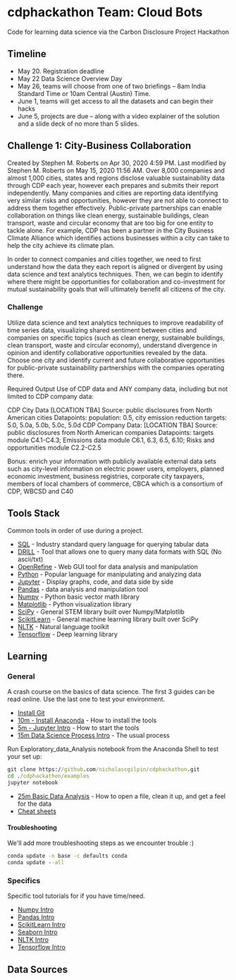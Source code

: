 # cdphackathon Team: Cloud Bots
Code for learning data science via the Carbon Disclosure Project Hackathon

## Timeline
-	May 20. Registration deadline
- May 22  Data Science Overview Day
-	May 26, teams will choose from one of two briefings – 8am India Standard Time or 10am Central (Austin) Time.
-	June 1, teams will get access to all the datasets and can begin their hacks
-	June 5, projects are due – along with a video explainer of the solution and a slide deck of no more than 5 slides.

## Challenge 1: City-Business Collaboration
Created by Stephen M. Roberts on Apr 30, 2020 4:59 PM. Last modified by Stephen M. Roberts on May 15, 2020 11:56 AM.
Over 8,000 companies and almost 1,000 cities, states and regions disclose valuable sustainability data through CDP each year, however each prepares and submits their report independently. Many companies and cities are reporting data identifying very similar risks and opportunities, however they are not able to connect to address them together effectively. Public-private partnerships can enable collaboration on things like clean energy, sustainable buildings, clean transport, waste and circular economy that are too big for one entity to tackle alone. For example, CDP has been a partner in the City Business Climate Alliance which identifies actions businesses within a city can take to help the city achieve its climate plan.


In order to connect companies and cities together, we need to first understand how the data they each report is aligned or divergent by using data science and text analytics techniques. Then, we can begin to identify where there might be opportunities for collaboration and co-investment for mutual sustainability goals that will ultimately benefit all citizens of the city.



### Challenge


Utilize data science and text analytics techniques to improve readability of time series data, visualizing shared sentiment between cities and companies on specific topics (such as clean energy, sustainable buildings, clean transport, waste and circular economy), understand divergence in opinion and identify collaborative opportunities revealed by the data.
Choose one city and identify current and future collaborative opportunities for public-private sustainability partnerships with the companies operating there.




Required Output
Use of CDP data and ANY company data, including but not limited to CDP company data:



CDP City Data [LOCATION TBA]
Source: public disclosures from North American cities
Datapoints: population: 0.5, city emission reduction targets: 5.0, 5.0a, 5.0b, 5.0c, 5.0d
CDP Company Data: [LOCATION TBA] Source:
public disclosures from North American companies
Datapoints: targets module C4.1-C4.3; Emissions data module C6.1, 6.3, 6.5, 6.10; Risks and opportunities module C2.2-C2.5


Bonus: enrich your information with publicly available external data sets such as city-level information on electric power users, employers, planned economic investment, business registries, corporate city taxpayers, members of local chambers of commerce, CBCA which is a consortium of CDP, WBCSD and C40

## Tools Stack
Common tools in order of use during a project.
 - [SQL](https://www.w3schools.com/sql/) - Industry standard query language for querying tabular data
 - [DRILL](https://drill.apache.org/) - Tool that allows one to query many data formats with SQL (No ascii/txt)
 - [OpenRefine](http://openrefine.org/) - Web GUI tool for data analysis and manipulation
 - [Python](https://www.python.org/) - Popular language for manipulating and analyzing data
 - [Jupyter](https://jupyter.org/) - Display graphs, code, and data side by side
 - [Pandas](https://pandas.pydata.org/) - data analysis and manipulation tool
 - [Numpy](https://numpy.org/) - Python basic vector math library
 - [Matplotlib](https://matplotlib.org/) - Python visualization library
 - [SciPy](https://www.scipy.org/) - General STEM library built over Numpy/Matplotlib
 - [ScikitLearn](https://scikit-learn.org/stable/) - General machine learning library built over SciPy
 - [NLTK](https://www.nltk.org/) - Natural language toolkit
 - [Tensorflow](https://www.tensorflow.org/) - Deep learning library

## Learning

### General
A crash course on the basics of data science. The first 3 guides can be read online. Use the last one to test your environment.

- [ Install Git](https://git-scm.com/downloads)
- [10m - Install Anaconda](https://nbviewer.jupyter.org/github/ipython-books/minibook-2nd-code/blob/master/chapter1/12-installation.ipynb) - How to install the tools
- [5m - Jupyter Intro](https://nbviewer.jupyter.org/github/ipython-books/minibook-2nd-code/blob/master/chapter1/13-nbui.ipynb) - How to start the tools
- [15m Data Science Process Intro](https://nbviewer.jupyter.org/github/Tanu-N-Prabhu/Python/blob/master/Top_Python_Libraries_Used_In_Data%C2%A0Science.ipynb) - The usual process

Run Exploratory_data_Analysis notebook from the Anaconda Shell to test your set up:
```bat
git clone https://github.com/nicholascgilpin/cdphackathon.git
cd ./cdphackathon/examples
jupyter notebook
```
- [25m Basic Data Analysis](https://nbviewer.jupyter.org/github/Tanu-N-Prabhu/Python/blob/master/Exploratory_data_Analysis.ipynb) - How to open a file, clean it up, and get a feel for the data
- [Cheat sheets](https://towardsdatascience.com/collecting-data-science-cheat-sheets-d2cdff092855)

#### Troubleshooting
We'll add more troubleshooting steps as we encounter trouble :\)
```bat
conda update -n base -c defaults conda
conda update --all
```

### Specifics
Specific tool tutorials for if you have time/need.
- [Numpy Intro](https://jakevdp.github.io/PythonDataScienceHandbook/02.02-the-basics-of-numpy-arrays.html)
- [Pandas Intro](https://pandas.pydata.org/pandas-docs/stable/getting_started/10min.html)
- [ScikitLearn Intro](https://jakevdp.github.io/PythonDataScienceHandbook/05.02-introducing-scikit-learn.html)
- [Seaborn Intro](https://jakevdp.github.io/PythonDataScienceHandbook/04.14-visualization-with-seaborn.html)
- [NLTK Intro](https://nbviewer.jupyter.org/github/hb20007/hands-on-nltk-tutorial/blob/master/1-2-Text-Analysis-Using-nltk.text.ipynb)
- [Tensorflow Intro](https://nbviewer.jupyter.org/github/tensorflow/docs/blob/master/site/en/tutorials/quickstart/beginner.ipynb)

## Data Sources

